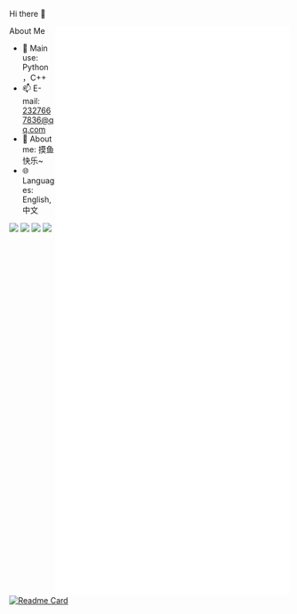 Hi there 👋

<a>
  <img align="right" src="./github-metrics.svg" />
</a>

About Me

- 🔭 Main use: Python，C++
- 📫 E-mail: 2327667836@qq.com
- 👯 About me: 摸鱼快乐~
- 🌐 Languages: English, 中文

<a>
  <img width="300px" src="https://github-readme-stats.vercel.app/api/top-langs/?username=fallingmeteorite&count_private=true"></img>
</a>
<a>
   <img width="300px" src="https://github-readme-stats.vercel.app/api?username=fallingmeteorite"></img>
</a>
<a>
   <img width="300px" src="https://github-readme-stats.vercel.app/api/pin/?username=fallingmeteorite&repo=Wraith_Toolbox"></img>
</a>
<a>
   <img width="300px" src="https://github-readme-stats.vercel.app/api/pin/?username=fallingmeteorite&repo=Easy_Launcher"></img>
</a>

[![Readme Card](https://github-readme-activity-graph.vercel.app/graph?username=fallingmeteorite&theme=react-dark)](https://github-readme-activity-graph.vercel.app)



